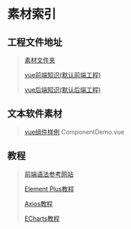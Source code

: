 # 素材索引

## 工程文件地址

>  [素材文件夹](material) 
>
>   [vue前端知识(默认前端工程)](material\vscode-vue-front-knowledge.bat) 
>
>   [vue后端知识(默认后端工程)](material\idea-springboot-back-knowledge.bat) 

## 文本软件素材

>  [vue组件样例](material\ComponentDemo.vue) 
> ComponentDemo.vue

## 教程

>   [前端语法参考网站](https://www.w3school.com.cn/) 
>
>   [Element Plus教程](https://element-plus.org/zh-CN/) 
>
>   [Axios教程](https://axios-http.com/zh/) 
>
>   [ECharts教程](https://echarts.apache.org/zh/index.html) 

